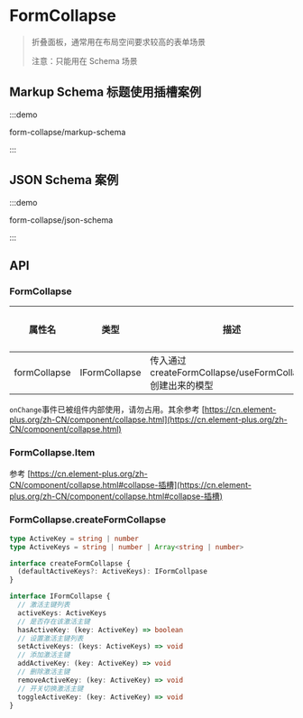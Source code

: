 # FormCollapse

> 折叠面板，通常用在布局空间要求较高的表单场景
>
> 注意：只能用在 Schema 场景

## Markup Schema 标题使用插槽案例

:::demo

form-collapse/markup-schema

:::

## JSON Schema 案例

:::demo

form-collapse/json-schema

:::

## API

### FormCollapse

| 属性名       | 类型          | 描述                                                       | 默认值 |
| ------------ | ------------- | ---------------------------------------------------------- | ------ |
| formCollapse | IFormCollapse | 传入通过 createFormCollapse/useFormCollapse 创建出来的模型 |        |

`onChange`事件已被组件内部使用，请勿占用。其余参考 [https://cn.element-plus.org/zh-CN/component/collapse.html](https://cn.element-plus.org/zh-CN/component/collapse.html)

### FormCollapse.Item

参考 [https://cn.element-plus.org/zh-CN/component/collapse.html#collapse-插槽](https://cn.element-plus.org/zh-CN/component/collapse.html#collapse-插槽)

### FormCollapse.createFormCollapse

```ts pure
type ActiveKey = string | number
type ActiveKeys = string | number | Array<string | number>

interface createFormCollapse {
  (defaultActiveKeys?: ActiveKeys): IFormCollpase
}

interface IFormCollapse {
  // 激活主键列表
  activeKeys: ActiveKeys
  // 是否存在该激活主键
  hasActiveKey: (key: ActiveKey) => boolean
  // 设置激活主键列表
  setActiveKeys: (keys: ActiveKeys) => void
  // 添加激活主键
  addActiveKey: (key: ActiveKey) => void
  // 删除激活主键
  removeActiveKey: (key: ActiveKey) => void
  // 开关切换激活主键
  toggleActiveKey: (key: ActiveKey) => void
}
```
